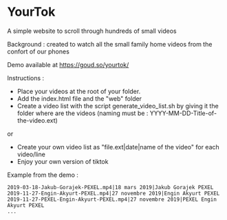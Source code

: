 # YourTok
A simple website to scroll through hundreds of small videos

Background : created to watch all the small family home videos from the confort of our phones

Demo available at https://goud.so/yourtok/

Instructions : 
- Place your videos at the root of your folder. 
- Add the index.html file and the "web" folder
- Create a video list with the script generate_video_list.sh by giving it the folder where are the videos (naming must be : YYYY-MM-DD-Title-of-the-video.ext)
  
or
- Create your own video list as "file.ext|date|name of the video" for each video/line
- Enjoy your own version of tiktok

Example from the demo :

    2019-03-18-Jakub-Gorajek-PEXEL.mp4|18 mars 2019|Jakub Gorajek PEXEL
    2019-11-27-Engin-Akyurt-PEXEL.mp4|27 novembre 2019|Engin Akyurt PEXEL
    2019-11-27-PEXEL-Engin-Akyurt-PEXEL.mp4|27 novembre 2019|PEXEL Engin Akyurt PEXEL
    ...



